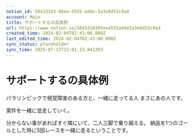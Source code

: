```yaml
---
notion_id: 50433183-95ee-4555-adde-5a3e8d53c9ad
account: Main
title: サポートするの具体例
url: https://www.notion.so/5043318395ee4555adde5a3e8d53c9ad
created_time: 2024-02-04T02:43:00.000Z
last_edited_time: 2024-02-04T02:43:00.000Z
sync_status: placeholder
sync_time: 2025-07-12T15:01:15.041303
---
```

# サポートするの具体例


パラリンピックで視覚障害のある方と、一緒に走ってる人
まさにあの人です。

案件を一緒に並走していく。

分からない事があればすぐ隣にいて、二人三脚で乗り越える。
納品を1つのゴールとした時に5回レースを一緒に走るということです。